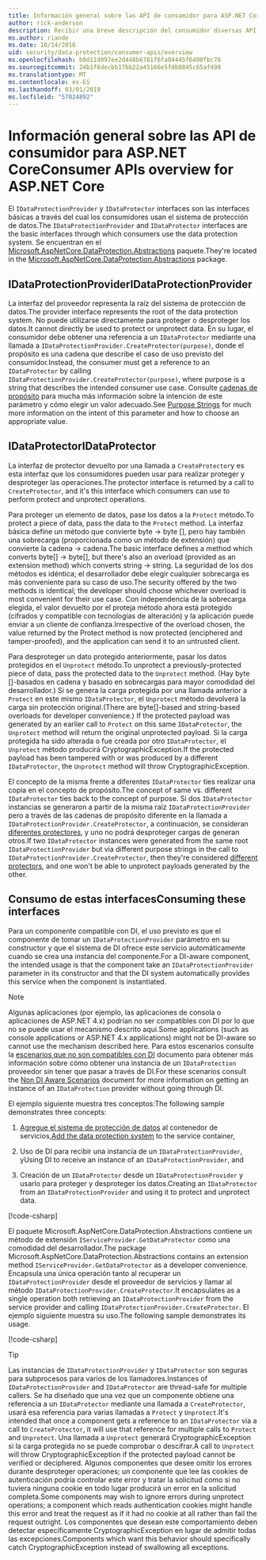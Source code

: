 ```yaml
---
title: Información general sobre las API de consumidor para ASP.NET Core
author: rick-anderson
description: Recibir una breve descripción del consumidor diversas API disponibles dentro de la biblioteca de protección de datos de ASP.NET Core.
ms.author: riande
ms.date: 10/14/2016
uid: security/data-protection/consumer-apis/overview
ms.openlocfilehash: b0d11d097ee2d448b6781f6fa84445f6400fbc76
ms.sourcegitcommit: 24b1f6decbb17bb22a45166e5fdb0845c65af498
ms.translationtype: MT
ms.contentlocale: es-ES
ms.lasthandoff: 03/01/2019
ms.locfileid: "57024892"
---
```

# <a name="consumer-apis-overview-for-aspnet-core"></a><span data-ttu-id="70f8a-103">Información general sobre las API de consumidor para ASP.NET Core</span><span class="sxs-lookup"><span data-stu-id="70f8a-103">Consumer APIs overview for ASP.NET Core</span></span>

<span data-ttu-id="70f8a-104">El `IDataProtectionProvider` y `IDataProtector` interfaces son las interfaces básicas a través del cual los consumidores usan el sistema de protección de datos.</span><span class="sxs-lookup"><span data-stu-id="70f8a-104">The `IDataProtectionProvider` and `IDataProtector` interfaces are the basic interfaces through which consumers use the data protection system.</span></span> <span data-ttu-id="70f8a-105">Se encuentran en el [Microsoft.AspNetCore.DataProtection.Abstractions](https://www.nuget.org/packages/Microsoft.AspNetCore.DataProtection.Abstractions/) paquete.</span><span class="sxs-lookup"><span data-stu-id="70f8a-105">They're located in the [Microsoft.AspNetCore.DataProtection.Abstractions](https://www.nuget.org/packages/Microsoft.AspNetCore.DataProtection.Abstractions/) package.</span></span>

## <a name="idataprotectionprovider"></a><span data-ttu-id="70f8a-106">IDataProtectionProvider</span><span class="sxs-lookup"><span data-stu-id="70f8a-106">IDataProtectionProvider</span></span>

<span data-ttu-id="70f8a-107">La interfaz del proveedor representa la raíz del sistema de protección de datos.</span><span class="sxs-lookup"><span data-stu-id="70f8a-107">The provider interface represents the root of the data protection system.</span></span> <span data-ttu-id="70f8a-108">No puede utilizarse directamente para proteger o desproteger los datos.</span><span class="sxs-lookup"><span data-stu-id="70f8a-108">It cannot directly be used to protect or unprotect data.</span></span> <span data-ttu-id="70f8a-109">En su lugar, el consumidor debe obtener una referencia a un `IDataProtector` mediante una llamada a `IDataProtectionProvider.CreateProtector(purpose)`, donde el propósito es una cadena que describe el caso de uso previsto del consumidor.</span><span class="sxs-lookup"><span data-stu-id="70f8a-109">Instead, the consumer must get a reference to an `IDataProtector` by calling `IDataProtectionProvider.CreateProtector(purpose)`, where purpose is a string that describes the intended consumer use case.</span></span> <span data-ttu-id="70f8a-110">Consulte [cadenas de propósito](xref:security/data-protection/consumer-apis/purpose-strings) para mucha más información sobre la intención de este parámetro y cómo elegir un valor adecuado.</span><span class="sxs-lookup"><span data-stu-id="70f8a-110">See [Purpose Strings](xref:security/data-protection/consumer-apis/purpose-strings) for much more information on the intent of this parameter and how to choose an appropriate value.</span></span>

## <a name="idataprotector"></a><span data-ttu-id="70f8a-111">IDataProtector</span><span class="sxs-lookup"><span data-stu-id="70f8a-111">IDataProtector</span></span>

<span data-ttu-id="70f8a-112">La interfaz de protector devuelto por una llamada a `CreateProtector`y es esta interfaz que los consumidores pueden usar para realizar proteger y desproteger las operaciones.</span><span class="sxs-lookup"><span data-stu-id="70f8a-112">The protector interface is returned by a call to `CreateProtector`, and it's this interface which consumers can use to perform protect and unprotect operations.</span></span>

<span data-ttu-id="70f8a-113">Para proteger un elemento de datos, pase los datos a la `Protect` método.</span><span class="sxs-lookup"><span data-stu-id="70f8a-113">To protect a piece of data, pass the data to the `Protect` method.</span></span> <span data-ttu-id="70f8a-114">La interfaz básica define un método que convierte byte -> byte [], pero hay también una sobrecarga (proporcionada como un método de extensión) que convierte la cadena -> cadena.</span><span class="sxs-lookup"><span data-stu-id="70f8a-114">The basic interface defines a method which converts byte[] -> byte[], but there's also an overload (provided as an extension method) which converts string -> string.</span></span> <span data-ttu-id="70f8a-115">La seguridad de los dos métodos es idéntica; el desarrollador debe elegir cualquier sobrecarga es más conveniente para su caso de uso.</span><span class="sxs-lookup"><span data-stu-id="70f8a-115">The security offered by the two methods is identical; the developer should choose whichever overload is most convenient for their use case.</span></span> <span data-ttu-id="70f8a-116">Con independencia de la sobrecarga elegida, el valor devuelto por el proteja método ahora está protegido (cifrados y compatible con tecnologías de alteración) y la aplicación puede enviar a un cliente de confianza.</span><span class="sxs-lookup"><span data-stu-id="70f8a-116">Irrespective of the overload chosen, the value returned by the Protect method is now protected (enciphered and tamper-proofed), and the application can send it to an untrusted client.</span></span>

<span data-ttu-id="70f8a-117">Para desproteger un dato protegido anteriormente, pasar los datos protegidos en el `Unprotect` método.</span><span class="sxs-lookup"><span data-stu-id="70f8a-117">To unprotect a previously-protected piece of data, pass the protected data to the `Unprotect` method.</span></span> <span data-ttu-id="70f8a-118">(Hay byte []-basados en cadena y basado en sobrecargas para mayor comodidad del desarrollador.) Si se genera la carga protegida por una llamada anterior a `Protect` en este mismo `IDataProtector`, el `Unprotect` método devolverá la carga sin protección original.</span><span class="sxs-lookup"><span data-stu-id="70f8a-118">(There are byte[]-based and string-based overloads for developer convenience.) If the protected payload was generated by an earlier call to `Protect` on this same `IDataProtector`, the `Unprotect` method will return the original unprotected payload.</span></span> <span data-ttu-id="70f8a-119">Si la carga protegida ha sido alterada o fue creada por otro `IDataProtector`, el `Unprotect` método producirá CryptographicException.</span><span class="sxs-lookup"><span data-stu-id="70f8a-119">If the protected payload has been tampered with or was produced by a different `IDataProtector`, the `Unprotect` method will throw CryptographicException.</span></span>

<span data-ttu-id="70f8a-120">El concepto de la misma frente a diferentes `IDataProtector` ties realizar una copia en el concepto de propósito.</span><span class="sxs-lookup"><span data-stu-id="70f8a-120">The concept of same vs. different `IDataProtector` ties back to the concept of purpose.</span></span> <span data-ttu-id="70f8a-121">Si dos `IDataProtector` instancias se generaron a partir de la misma raíz `IDataProtectionProvider` pero a través de las cadenas de propósito diferente en la llamada a `IDataProtectionProvider.CreateProtector`, a continuación, se consideran [diferentes protectores](xref:security/data-protection/consumer-apis/purpose-strings), y uno no podrá desproteger cargas de generan otros.</span><span class="sxs-lookup"><span data-stu-id="70f8a-121">If two `IDataProtector` instances were generated from the same root `IDataProtectionProvider` but via different purpose strings in the call to `IDataProtectionProvider.CreateProtector`, then they're considered [different protectors](xref:security/data-protection/consumer-apis/purpose-strings), and one won't be able to unprotect payloads generated by the other.</span></span>

## <a name="consuming-these-interfaces"></a><span data-ttu-id="70f8a-122">Consumo de estas interfaces</span><span class="sxs-lookup"><span data-stu-id="70f8a-122">Consuming these interfaces</span></span>

<span data-ttu-id="70f8a-123">Para un componente compatible con DI, el uso previsto es que el componente de tomar un `IDataProtectionProvider` parámetro en su constructor y que el sistema de DI ofrece este servicio automáticamente cuando se crea una instancia del componente.</span><span class="sxs-lookup"><span data-stu-id="70f8a-123">For a DI-aware component, the intended usage is that the component take an `IDataProtectionProvider` parameter in its constructor and that the DI system automatically provides this service when the component is instantiated.</span></span>

> [!NOTE]
> <span data-ttu-id="70f8a-124">Algunas aplicaciones (por ejemplo, las aplicaciones de consola o aplicaciones de ASP.NET 4.x) podrían no ser compatibles con DI por lo que no se puede usar el mecanismo descrito aquí.</span><span class="sxs-lookup"><span data-stu-id="70f8a-124">Some applications (such as console applications or ASP.NET 4.x applications) might not be DI-aware so cannot use the mechanism described here.</span></span> <span data-ttu-id="70f8a-125">Para estos escenarios consulte la [escenarios que no son compatibles con DI](xref:security/data-protection/configuration/non-di-scenarios) documento para obtener más información sobre cómo obtener una instancia de un `IDataProtection` proveedor sin tener que pasar a través de DI.</span><span class="sxs-lookup"><span data-stu-id="70f8a-125">For these scenarios consult the [Non DI Aware Scenarios](xref:security/data-protection/configuration/non-di-scenarios) document for more information on getting an instance of an `IDataProtection` provider without going through DI.</span></span>

<span data-ttu-id="70f8a-126">El ejemplo siguiente muestra tres conceptos:</span><span class="sxs-lookup"><span data-stu-id="70f8a-126">The following sample demonstrates three concepts:</span></span>

1. <span data-ttu-id="70f8a-127">[Agregue el sistema de protección de datos](xref:security/data-protection/configuration/overview) al contenedor de servicios,</span><span class="sxs-lookup"><span data-stu-id="70f8a-127">[Add the data protection system](xref:security/data-protection/configuration/overview) to the service container,</span></span>

2. <span data-ttu-id="70f8a-128">Uso de DI para recibir una instancia de un `IDataProtectionProvider`, y</span><span class="sxs-lookup"><span data-stu-id="70f8a-128">Using DI to receive an instance of an `IDataProtectionProvider`, and</span></span>

3. <span data-ttu-id="70f8a-129">Creación de un `IDataProtector` desde un `IDataProtectionProvider` y usarlo para proteger y desproteger los datos.</span><span class="sxs-lookup"><span data-stu-id="70f8a-129">Creating an `IDataProtector` from an `IDataProtectionProvider` and using it to protect and unprotect data.</span></span>

[!code-csharp[](../using-data-protection/samples/protectunprotect.cs?highlight=26,34,35,36,37,38,39,40)]

<span data-ttu-id="70f8a-130">El paquete Microsoft.AspNetCore.DataProtection.Abstractions contiene un método de extensión `IServiceProvider.GetDataProtector` como una comodidad del desarrollador.</span><span class="sxs-lookup"><span data-stu-id="70f8a-130">The package Microsoft.AspNetCore.DataProtection.Abstractions contains an extension method `IServiceProvider.GetDataProtector` as a developer convenience.</span></span> <span data-ttu-id="70f8a-131">Encapsula una única operación tanto al recuperar un `IDataProtectionProvider` desde el proveedor de servicios y llamar al método `IDataProtectionProvider.CreateProtector`.</span><span class="sxs-lookup"><span data-stu-id="70f8a-131">It encapsulates as a single operation both retrieving an `IDataProtectionProvider` from the service provider and calling `IDataProtectionProvider.CreateProtector`.</span></span> <span data-ttu-id="70f8a-132">El ejemplo siguiente muestra su uso.</span><span class="sxs-lookup"><span data-stu-id="70f8a-132">The following sample demonstrates its usage.</span></span>

[!code-csharp[](./overview/samples/getdataprotector.cs?highlight=15)]

>[!TIP]
> <span data-ttu-id="70f8a-133">Las instancias de `IDataProtectionProvider` y `IDataProtector` son seguras para subprocesos para varios de los llamadores.</span><span class="sxs-lookup"><span data-stu-id="70f8a-133">Instances of `IDataProtectionProvider` and `IDataProtector` are thread-safe for multiple callers.</span></span> <span data-ttu-id="70f8a-134">Se ha diseñado que una vez que un componente obtiene una referencia a un `IDataProtector` mediante una llamada a `CreateProtector`, usará esa referencia para varias llamadas a `Protect` y `Unprotect`.</span><span class="sxs-lookup"><span data-stu-id="70f8a-134">It's intended that once a component gets a reference to an `IDataProtector` via a call to `CreateProtector`, it will use that reference for multiple calls to `Protect` and `Unprotect`.</span></span> <span data-ttu-id="70f8a-135">Una llamada a `Unprotect` generará CryptographicException si la carga protegida no se puede comprobar o descifrar.</span><span class="sxs-lookup"><span data-stu-id="70f8a-135">A call to `Unprotect` will throw CryptographicException if the protected payload cannot be verified or deciphered.</span></span> <span data-ttu-id="70f8a-136">Algunos componentes que desee omitir los errores durante desproteger operaciones; un componente que lee las cookies de autenticación podría controlar este error y tratar la solicitud como si no tuviera ninguna cookie en todo lugar producirá un error en la solicitud completa.</span><span class="sxs-lookup"><span data-stu-id="70f8a-136">Some components may wish to ignore errors during unprotect operations; a component which reads authentication cookies might handle this error and treat the request as if it had no cookie at all rather than fail the request outright.</span></span> <span data-ttu-id="70f8a-137">Los componentes que desean este comportamiento deben detectar específicamente CryptographicException en lugar de admitir todas las excepciones.</span><span class="sxs-lookup"><span data-stu-id="70f8a-137">Components which want this behavior should specifically catch CryptographicException instead of swallowing all exceptions.</span></span>
